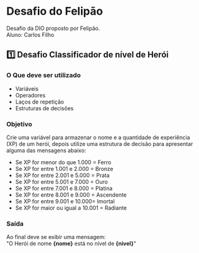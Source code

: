 # Desafio do Felipão

Desafio da DIO proposto por Felipão.  
Aluno: Carlos Filho

## 1️⃣ Desafio Classificador de nível de Herói

### O Que deve ser utilizado

- Variáveis
- Operadores
- Laços de repetição
- Estruturas de decisões

### Objetivo

Crie uma variável para armazenar o nome e a quantidade de experiência (XP) de um herói, depois utilize uma estrutura de decisão para apresentar alguma das mensagens abaixo:

* Se XP for menor do que 1.000 = Ferro  
* Se XP for entre 1.001 e 2.000 = Bronze  
* Se XP for entre 2.001 e 5.000 = Prata  
* Se XP for entre 5.001 e 7.000 = Ouro  
* Se XP for entre 7.001 e 8.000 = Platina  
* Se XP for entre 8.001 e 9.000 = Ascendente  
* Se XP for entre 9.001 e 10.000= Imortal  
* Se XP for maior ou igual a 10.001 = Radiante  

### Saída

Ao final deve se exibir uma mensagem:  
"O Herói de nome **{nome}** está no nível de **{nivel}**"
